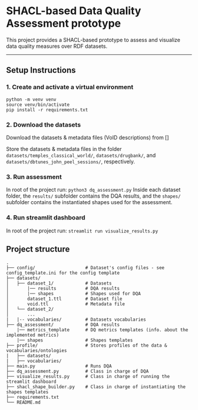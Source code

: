 # SHACL-based Data Quality Assessment prototype

This project provides a SHACL-based prototype to assess and visualize data quality measures over RDF datasets.

---

## Setup Instructions

### 1. Create and activate a virtual environment 
```
python -m venv venv
source venv/bin/activate
pip install -r requirements.txt
```

### 2. Download the datasets 
Download the datasets & metadata files (VoID descriptions) from []

Store the datasets & metadata files in the folder ``datasets/temples_classical_world/``, ``datasets/drugbank/``, and ``datasets/dbtunes_john_peel_sessions/``, respectively.

### 3. Run assessment
In root of the project run: ``python3 dq_assessment.py``
Inside each dataset folder, the ``results/`` subfolder contains the DQA results, and the ``shapes/`` subfolder contains the instantiated shapes used for the assessment.

### 4. Run streamlit dashboard
In root of the project run: ``streamlit run visualize_results.py``

## Project structure
```
.
├── config/                   # Dataset's config files - see config_template.ini for the config template
├── datasets/
│   ├── dataset_1/            # Datasets
│       |── results           # DQA results
│       |── shapes            # Shapes used for DQA
│       dataset_1.ttl         # Dataset file
│       void.ttl              # Metadata file
│   └── dataset_2/          
│       ...
|   |-- vocabularies/         # Datasets vocabularies
├── dq_assessment/            # DQA results
    |── metrics_template      # DQ metrics templates (info. about the implemented metrics)                  
    |── shapes                # Shapes templates
├── profile/                  # Stores profiles of the data & vocabularies/ontologies
|   ├── datasets/
|   ├── vocabularies/
├── main.py                   # Runs DQA
├── dq_assessment.py          # Class in charge of DQA
├── visualize_results.py      # Class in charge of running the streamlit dashboard
├── shacl_shape_builder.py    # Class in charge of instantiating the shapes templates
├── requirements.txt   
└── README.md             
```